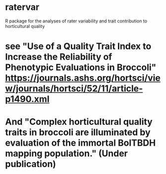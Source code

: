 # ratervar
R package for the analyses of rater variability and trait contribution to horticultural quality
# see "Use of a Quality Trait Index to Increase the Reliability of Phenotypic Evaluations in Broccoli" https://journals.ashs.org/hortsci/view/journals/hortsci/52/11/article-p1490.xml 
# And "Complex horticultural quality traits in broccoli are illuminated by evaluation of the immortal BolTBDH mapping population." (Under publication)
